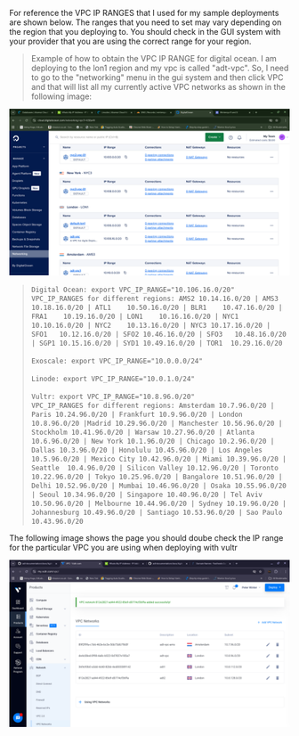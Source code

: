 For reference the VPC IP RANGES that I used for my sample deployments are shown below. 
The ranges that you need to set may vary depending on the region that you deploying to. 
You should check in the GUI system with your provider that you are using the correct range for your region.

> Example of how to obtain the VPC IP RANGE for digital ocean. I am deploying to the lon1 region and my vpc is called "adt-vpc". So, I need to go to the "networking" menu in the gui system and then click VPC and that will list all my currently active VPC networks as shown in the following image:

![dovpc](./images/dovpc.png)


>     Digital Ocean: export VPC_IP_RANGE="10.106.16.0/20"
>     VPC_IP_RANGES for different regions: AMS2	10.14.16.0/20 | AMS3	10.18.16.0/20 | ATL1	10.50.16.0/20 | BLR1	10.47.16.0/20 | FRA1	10.19.16.0/20 | LON1	10.16.16.0/20 | NYC1	10.10.16.0/20 | NYC2	10.13.16.0/20 | NYC3 10.17.16.0/20 | SFO1	10.12.16.0/20 | SFO2 10.46.16.0/20 | SFO3	10.48.16.0/20 | SGP1 10.15.16.0/20 | SYD1 10.49.16.0/20 | TOR1	10.29.16.0/20
> 
>     Exoscale: export VPC_IP_RANGE="10.0.0.0/24"
> 
>     Linode: export VPC_IP_RANGE="10.0.1.0/24"
> 
>     Vultr: export VPC_IP_RANGE="10.8.96.0/20"
>     VPC_IP_RANGES for different regions: Amsterdam 10.7.96.0/20 | Paris 10.24.96.0/20 | Frankfurt 10.9.96.0/20 | London 10.8.96.0/20 |Madrid 10.29.96.0/20 | Manchester 10.56.96.0/20 | Stockholm 10.41.96.0/20 | Warsaw 10.27.96.0/20 | Atlanta 10.6.96.0/20 | New York 10.1.96.0/20 | Chicago 10.2.96.0/20 | Dallas 10.3.96.0/20 | Honolulu 10.45.96.0/20 | Los Angeles 10.5.96.0/20 | Mexico City 10.42.96.0/20 | Miami 10.39.96.0/20 | Seattle  10.4.96.0/20 | Silicon Valley 10.12.96.0/20 | Toronto 10.22.96.0/20 | Tokyo 10.25.96.0/20 | Bangalore 10.51.96.0/20 | Delhi 10.52.96.0/20 | Mumbai 10.46.96.0/20 | Osaka 10.55.96.0/20 | Seoul 10.34.96.0/20 | Singapore 10.40.96.0/20 | Tel Aviv 10.50.96.0/20 | Melbourne 10.44.96.0/20 | Sydney 10.19.96.0/20 | Johannesburg 10.49.96.0/20 | Santiago 10.53.96.0/20 | Sao Paulo  10.43.96.0/20

The following image shows the page you should doube check the IP range for the particular VPC you are using when deploying with vultr

![iprange](./images/iprange.png)
